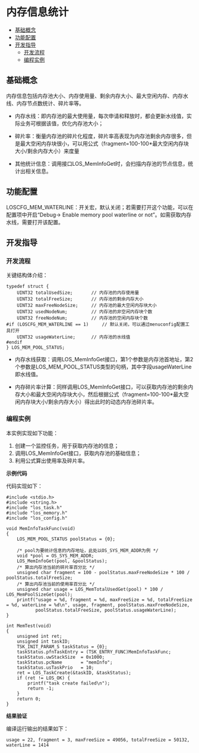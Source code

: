 # 内存信息统计<a name="ZH-CN_TOPIC_0000001078716768"></a>

-   [基础概念](#section52691565235)
-   [功能配置](#section470611682411)
-   [开发指导](#section9368374243)
    -   [开发流程](#section679912407257)
    -   [编程实例](#section1025453412611)


## 基础概念<a name="section52691565235"></a>

内存信息包括内存池大小、内存使用量、剩余内存大小、最大空闲内存、内存水线、内存节点数统计、碎片率等。

-   内存水线：即内存池的最大使用量，每次申请和释放时，都会更新水线值，实际业务可根据该值，优化内存池大小；

-   碎片率：衡量内存池的碎片化程度，碎片率高表现为内存池剩余内存很多，但是最大空闲内存块很小，可以用公式（fragment=100-100\*最大空闲内存块大小/剩余内存大小）来度量

-   其他统计信息：调用接口LOS\_MemInfoGet时，会扫描内存池的节点信息，统计出相关信息。

## 功能配置<a name="section470611682411"></a>

LOSCFG\_MEM\_WATERLINE：开关宏，默认关闭；若需要打开这个功能，可以在配置项中开启“Debug-\> Enable memory pool waterline or not”。如需获取内存水线，需要打开该配置。

## 开发指导<a name="section9368374243"></a>

### 开发流程<a name="section679912407257"></a>

关键结构体介绍：

```
typedef struct {
    UINT32 totalUsedSize;       // 内存池的内存使用量
    UINT32 totalFreeSize;       // 内存池的剩余内存大小
    UINT32 maxFreeNodeSize;     // 内存池的最大空闲内存块大小
    UINT32 usedNodeNum;         // 内存池的非空闲内存块个数
    UINT32 freeNodeNum;         // 内存池的空闲内存块个数
#if (LOSCFG_MEM_WATERLINE == 1)     // 默认关闭，可以通过menuconfig配置工具打开
    UINT32 usageWaterLine;      // 内存池的水线值
#endif
} LOS_MEM_POOL_STATUS;
```

-   内存水线获取：调用LOS\_MemInfoGet接口，第1个参数是内存池首地址，第2个参数是LOS\_MEM\_POOL\_STATUS类型的句柄，其中字段usageWaterLine即水线值。

-   内存碎片率计算：同样调用LOS\_MemInfoGet接口，可以获取内存池的剩余内存大小和最大空闲内存块大小，然后根据公式（fragment=100-100\*最大空闲内存块大小/剩余内存大小）得出此时的动态内存池碎片率。

### 编程实例<a name="section1025453412611"></a>

本实例实现如下功能：

1.  创建一个监控任务，用于获取内存池的信息；
2.  调用LOS\_MemInfoGet接口，获取内存池的基础信息；
3.  利用公式算出使用率及碎片率。

**示例代码**

代码实现如下：

```
#include <stdio.h>
#include <string.h>
#include "los_task.h"
#include "los_memory.h"
#include "los_config.h"

void MemInfoTaskFunc(void)
{
    LOS_MEM_POOL_STATUS poolStatus = {0};

    /* pool为要统计信息的内存地址，此处以OS_SYS_MEM_ADDR为例 */
    void *pool = OS_SYS_MEM_ADDR;
    LOS_MemInfoGet(pool, &poolStatus);
    /* 算出内存池当前的碎片率百分比 */
    unsigned char fragment = 100 - poolStatus.maxFreeNodeSize * 100 / poolStatus.totalFreeSize;
    /* 算出内存池当前的使用率百分比 */
    unsigned char usage = LOS_MemTotalUsedGet(pool) * 100 / LOS_MemPoolSizeGet(pool);
    printf("usage = %d, fragment = %d, maxFreeSize = %d, totalFreeSize = %d, waterLine = %d\n", usage, fragment, poolStatus.maxFreeNodeSize, 
           poolStatus.totalFreeSize, poolStatus.usageWaterLine);
}

int MemTest(void)
{
    unsigned int ret;
    unsigned int taskID;
    TSK_INIT_PARAM_S taskStatus = {0};
    taskStatus.pfnTaskEntry = (TSK_ENTRY_FUNC)MemInfoTaskFunc;
    taskStatus.uwStackSize  = 0x1000;
    taskStatus.pcName       = "memInfo";
    taskStatus.usTaskPrio   = 10;
    ret = LOS_TaskCreate(&taskID, &taskStatus);
    if (ret != LOS_OK) {
        printf("task create failed\n");
        return -1;
    }
    return 0;
}
```

**结果验证**

编译运行输出的结果如下：

```
usage = 22, fragment = 3, maxFreeSize = 49056, totalFreeSize = 50132, waterLine = 1414
```

